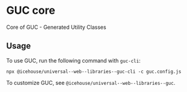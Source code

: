 # GUC core

Core of GUC - Generated Utility Classes

## Usage

To use GUC, run the following command with `guc-cli`:

```shell
npx @icehouse/universal--web--libraries--guc-cli -c guc.config.js
```

To customize GUC, see `@icehouse/universal--web--libraries--guc`.

